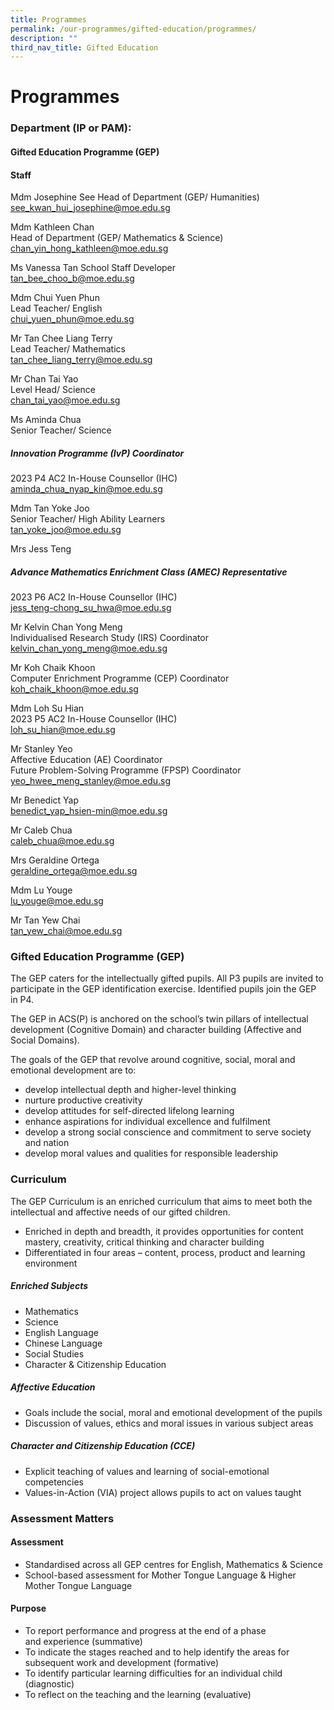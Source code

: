 ```yaml
---
title: Programmes
permalink: /our-programmes/gifted-education/programmes/
description: ""
third_nav_title: Gifted Education
---
```

# **Programmes**

### **Department (IP or PAM):**

#### **Gifted  Education Programme (GEP)**

#### **Staff**

Mdm Josephine See
Head of Department (GEP/ Humanities)&nbsp;<br>
[see\_kwan\_hui\_josephine@moe.edu.sg](mailto:see_kwan_hui_josephine@moe.edu.sg)

Mdm Kathleen Chan <br>
Head of Department (GEP/ Mathematics &amp; Science)&nbsp;
[chan\_yin\_hong\_kathleen@moe.edu.sg](mailto:chan_yin_hong_kathleen@moe.edu.sg)

Ms Vanessa Tan
School Staff Developer&nbsp;<br>
[tan\_bee\_choo\_b@moe.edu.sg](mailto:tan_bee_choo_b@moe.edu.sg)  

Mdm Chui Yuen Phun  
Lead Teacher/ English  
[chui\_yuen\_phun@moe.edu.sg](mailto:chui_yuen_phun@moe.edu.sg)

Mr Tan Chee Liang Terry  
Lead Teacher/ Mathematics  
[tan\_chee\_liang\_terry@moe.edu.sg](mailto:tan_chee_liang_terry@moe.edu.sg)

Mr Chan Tai Yao  
Level Head/ Science  
[chan\_tai\_yao@moe.edu.sg](mailto:chan_tai_yao@moe.edu.sg)

Ms Aminda Chua  
Senior Teacher/ Science&nbsp;

##### **Innovation Programme (IvP) Coordinator**&nbsp;

2023 P4 AC2 In-House Counsellor (IHC)  
[aminda\_chua\_nyap\_kin@moe.edu.sg](mailto:aminda_chua_nyap_kin@moe.edu.sg)

Mdm Tan Yoke Joo  
Senior Teacher/ High Ability Learners<br>
[tan\_yoke\_joo@moe.edu.sg](mailto:tan_yoke_joo@moe.edu.sg)

Mrs Jess Teng

##### **Advance Mathematics Enrichment Class (AMEC) Representative**

2023 P6 AC2 In-House Counsellor (IHC)  
[jess\_teng-chong\_su\_hwa@moe.edu.sg](mailto:jess_teng-chong_su_hwa@moe.edu.sg)

Mr Kelvin Chan Yong Meng <br>
Individualised Research Study (IRS) Coordinator  
[kelvin\_chan\_yong\_meng@moe.edu.sg](mailto:kelvin_chan_yong_meng@moe.edu.sg)

Mr Koh Chaik Khoon  
Computer Enrichment Programme (CEP) Coordinator  
[koh\_chaik\_khoon@moe.edu.sg](mailto:koh_chaik_khoon@moe.edu.sg)  

Mdm Loh Su Hian  
2023 P5 AC2 In-House Counsellor (IHC)  
[loh\_su\_hian@moe.edu.sg](mailto:loh_su_hian@moe.edu.sg)

  
Mr Stanley Yeo<br>
Affective Education (AE) Coordinator  
Future Problem-Solving Programme (FPSP) Coordinator
[yeo\_hwee\_meng\_stanley@moe.edu.sg](mailto:yeo_hwee_meng_stanley@moe.edu.sg)

Mr Benedict Yap  
[benedict\_yap\_hsien-min@moe.edu.sg](mailto:benedict_yap_hsien-min@moe.edu.sg)

  

Mr Caleb Chua<br>
[caleb\_chua@moe.edu.sg](mailto:caleb_chua@moe.edu.sg)

  

Mrs Geraldine Ortega  
[geraldine\_ortega@moe.edu.sg](mailto:geraldine_ortega@moe.edu.sg)

Mdm Lu Youge <br>
[lu\_youge@moe.edu.sg](mailto:lu_youge@moe.edu.sg)

Mr Tan Yew Chai<br>
[tan\_yew\_chai@moe.edu.sg](mailto:tan_yew_chai@moe.edu.sg)

### **Gifted Education Programme (GEP)**

The GEP caters for the intellectually gifted pupils. All P3 pupils are invited to participate in the GEP identification exercise. Identified pupils join the GEP in P4.&nbsp;

The GEP in ACS(P) is anchored on the school’s twin pillars of intellectual development (Cognitive Domain) and character building (Affective and Social Domains).

The goals of the GEP that revolve around cognitive, social, moral and emotional development are to:

*   develop intellectual depth and higher-level thinking
*   nurture productive creativity
*   develop attitudes for self-directed lifelong learning
*   enhance aspirations for individual excellence and fulfilment
*   develop a strong social conscience and commitment to serve society and nation
*   develop moral values and qualities for responsible leadership

### **Curriculum**

The GEP Curriculum is an enriched curriculum that aims to meet both the intellectual and affective needs of our gifted children.&nbsp;

*   Enriched in depth and breadth, it provides opportunities for content mastery, creativity, critical thinking and character building
*   Differentiated in four areas – content, process, product and learning environment

##### **Enriched Subjects**

*   Mathematics
*   Science  
*   English Language
*   Chinese Language
*   Social Studies
*   Character &amp; Citizenship Education

##### **Affective Education**

*   Goals include the social, moral and emotional development of the pupils
*   Discussion of values, ethics and moral issues in various subject areas
   
##### **Character and Citizenship Education (CCE)**

*   Explicit teaching of values and learning of social-emotional competencies  
*   Values-in-Action (VIA) project allows pupils to act on values taught

### **Assessment Matters**

#### **Assessment**

*   Standardised across all GEP centres for English, Mathematics &amp; Science  
*   School-based assessment for Mother Tongue Language &amp; Higher Mother Tongue Language

####  **Purpose**

*   To report performance and progress at the end of a phase and&nbsp;experience (summative)
*   To indicate the stages reached and to help identify the areas for subsequent work and development (formative)
*   To identify particular learning difficulties for an individual child (diagnostic)
*   To reflect on the teaching and the learning (evaluative)

